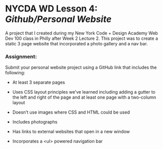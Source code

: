 # NYCDA WD Lesson 4: <i>Github/Personal Website</i>
A project that I created during my New York Code + Design Academy Web Dev 100 class in Philly after Week 2 Lecture 2. This project was to create a static 3 page website that incorporated a photo gallery and a nav bar.

### Assignment:
Submit your personal website project using a GitHub link that includes the following:

* At least 3 separate pages

* Uses CSS layout principles we’ve learned including adding a gutter to the left and right of the page and at least one page with a two-column layout

* Doesn’t use images where CSS and HTML could be used

* Includes photographs

* Has links to external websites that open in a new window

* Incorporates a \<ul> powered navigation bar
